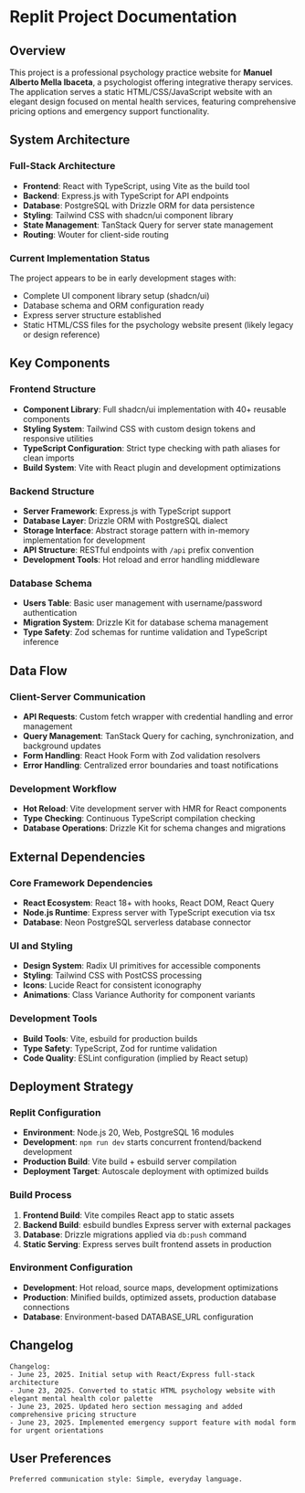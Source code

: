 # Replit Project Documentation

## Overview

This project is a professional psychology practice website for **Manuel Alberto Mella Ibaceta**, a psychologist offering integrative therapy services. The application serves a static HTML/CSS/JavaScript website with an elegant design focused on mental health services, featuring comprehensive pricing options and emergency support functionality.

## System Architecture

### Full-Stack Architecture
- **Frontend**: React with TypeScript, using Vite as the build tool
- **Backend**: Express.js with TypeScript for API endpoints
- **Database**: PostgreSQL with Drizzle ORM for data persistence
- **Styling**: Tailwind CSS with shadcn/ui component library
- **State Management**: TanStack Query for server state management
- **Routing**: Wouter for client-side routing

### Current Implementation Status
The project appears to be in early development stages with:
- Complete UI component library setup (shadcn/ui)
- Database schema and ORM configuration ready
- Express server structure established
- Static HTML/CSS files for the psychology website present (likely legacy or design reference)

## Key Components

### Frontend Structure
- **Component Library**: Full shadcn/ui implementation with 40+ reusable components
- **Styling System**: Tailwind CSS with custom design tokens and responsive utilities
- **TypeScript Configuration**: Strict type checking with path aliases for clean imports
- **Build System**: Vite with React plugin and development optimizations

### Backend Structure
- **Server Framework**: Express.js with TypeScript support
- **Database Layer**: Drizzle ORM with PostgreSQL dialect
- **Storage Interface**: Abstract storage pattern with in-memory implementation for development
- **API Structure**: RESTful endpoints with `/api` prefix convention
- **Development Tools**: Hot reload and error handling middleware

### Database Schema
- **Users Table**: Basic user management with username/password authentication
- **Migration System**: Drizzle Kit for database schema management
- **Type Safety**: Zod schemas for runtime validation and TypeScript inference

## Data Flow

### Client-Server Communication
- **API Requests**: Custom fetch wrapper with credential handling and error management
- **Query Management**: TanStack Query for caching, synchronization, and background updates
- **Form Handling**: React Hook Form with Zod validation resolvers
- **Error Handling**: Centralized error boundaries and toast notifications

### Development Workflow
- **Hot Reload**: Vite development server with HMR for React components
- **Type Checking**: Continuous TypeScript compilation checking
- **Database Operations**: Drizzle Kit for schema changes and migrations

## External Dependencies

### Core Framework Dependencies
- **React Ecosystem**: React 18+ with hooks, React DOM, React Query
- **Node.js Runtime**: Express server with TypeScript execution via tsx
- **Database**: Neon PostgreSQL serverless database connector

### UI and Styling
- **Design System**: Radix UI primitives for accessible components
- **Styling**: Tailwind CSS with PostCSS processing
- **Icons**: Lucide React for consistent iconography
- **Animations**: Class Variance Authority for component variants

### Development Tools
- **Build Tools**: Vite, esbuild for production builds
- **Type Safety**: TypeScript, Zod for runtime validation
- **Code Quality**: ESLint configuration (implied by React setup)

## Deployment Strategy

### Replit Configuration
- **Environment**: Node.js 20, Web, PostgreSQL 16 modules
- **Development**: `npm run dev` starts concurrent frontend/backend development
- **Production Build**: Vite build + esbuild server compilation
- **Deployment Target**: Autoscale deployment with optimized builds

### Build Process
1. **Frontend Build**: Vite compiles React app to static assets
2. **Backend Build**: esbuild bundles Express server with external packages
3. **Database**: Drizzle migrations applied via `db:push` command
4. **Static Serving**: Express serves built frontend assets in production

### Environment Configuration
- **Development**: Hot reload, source maps, development optimizations
- **Production**: Minified builds, optimized assets, production database connections
- **Database**: Environment-based DATABASE_URL configuration

## Changelog

```
Changelog:
- June 23, 2025. Initial setup with React/Express full-stack architecture
- June 23, 2025. Converted to static HTML psychology website with elegant mental health color palette
- June 23, 2025. Updated hero section messaging and added comprehensive pricing structure
- June 23, 2025. Implemented emergency support feature with modal form for urgent orientations
```

## User Preferences

```
Preferred communication style: Simple, everyday language.
```